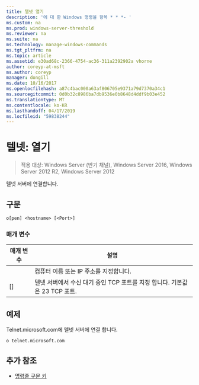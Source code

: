 ```yaml
---
title: 텔넷 열기
description: '에 대 한 Windows 명령을 항목 * * *- '
ms.custom: na
ms.prod: windows-server-threshold
ms.reviewer: na
ms.suite: na
ms.technology: manage-windows-commands
ms.tgt_pltfrm: na
ms.topic: article
ms.assetid: e30ad68c-2366-4754-ac36-311a2392902a vhorne
author: coreyp-at-msft
ms.author: coreyp
manager: dongill
ms.date: 10/16/2017
ms.openlocfilehash: a87c4bac000a63af806705e9371a79d7370a34c1
ms.sourcegitcommit: 0d0b32c8986ba7db9536e0b8648d4ddf9b03e452
ms.translationtype: MT
ms.contentlocale: ko-KR
ms.lasthandoff: 04/17/2019
ms.locfileid: "59838244"
---
```

# <a name="telnet-open"></a>텔넷: 열기

>적용 대상: Windows Server (반기 채널), Windows Server 2016, Windows Server 2012 R2, Windows Server 2012

텔넷 서버에 연결합니다.    
## <a name="syntax"></a>구문  
```  
o[pen] <hostname> [<Port>]  
```  
### <a name="parameters"></a>매개 변수  
|매개 변수|설명|  
|-------|--------|  
|<hostname>|컴퓨터 이름 또는 IP 주소를 지정합니다.|  
|[<Port>]|텔넷 서버에서 수신 대기 중인 TCP 포트를 지정 합니다. 기본값은 23 TCP 포트.|  
## <a name="BKMK_Examples"></a>예제  
Telnet.microsoft.com에 텔넷 서버에 연결 합니다.  
```  
o telnet.microsoft.com  
```  
## <a name="additional-references"></a>추가 참조  
-   [명령줄 구문 키](command-line-syntax-key.md)  
